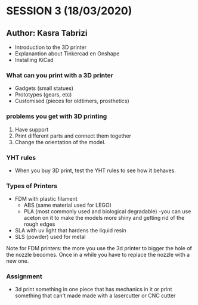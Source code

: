 # SESSION 3 (18/03/2020)
## Author: Kasra Tabrizi

- Introduction to the 3D printer
- Explanantion about Tinkercad en Onshape
- Installing KiCad

### What can you print with a 3D printer

- Gadgets (small statues)
- Prototypes (gears, etc)
- Customised (pieces for oldtimers, prosthetics)

### problems you get with 3D printing

1. Have support
2. Print different parts and connect them together
3. Change the orientation of the model.

### YHT rules

- When you buy 3D print, test the YHT rules to see how it behaves.

### Types of Printers

 - FDM with plastic filament
   - ABS (same material used for LEGO)
   - PLA (most commonly used and biological degradable)
     -you can use aceton on it to make the models more shiny and getting rid of the rough edges
 - SLA with uv light that hardens the liquid resin
 - SLS (powder) used for metal


 Note for FDM printers: the more you use the 3d printer to bigger the hole of the nozzle becomes. Once in a while you have to replace the nozzle with a new one.

### Assignment

- 3d print something in one piece that has mechanics in it or print something that can't made made with a lasercutter or CNC cutter
